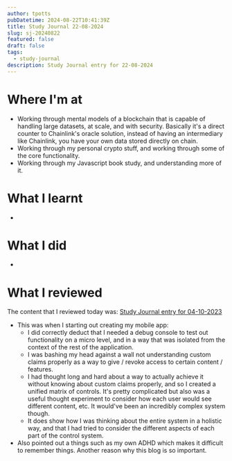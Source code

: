 ```yaml
---
author: tpotts
pubDatetime: 2024-08-22T10:41:39Z
title: Study Journal 22-08-2024
slug: sj-20240822
featured: false
draft: false
tags:
  - study-journal
description: Study Journal entry for 22-08-2024
---
```


# Where I'm at

- Working through mental models of a blockchain that is capable of handling large datasets, at scale, and with security. Basically it's a direct counter to Chainlink's oracle solution, instead of having an intermediary like Chainlink, you have your own data stored directly on chain.
- Working through my personal crypto stuff, and working through some of the core functionality.
- Working through my Javascript book study, and understanding more of it.

# What I learnt

-

# What I did

-

# What I reviewed

The content that I reviewed today was: [Study Journal entry for 04-10-2023](./sj-20231004.md)

- This was when I starting out creating my mobile app:
  - I did correctly deduct that I needed a debug console to test out functionality on a micro level, and in a way that was isolated from the context of the rest of the application.
  - I was bashing my head against a wall not understanding custom claims properly as a way to give / revoke access to certain content / features.
  - I had thought long and hard about a way to actually achieve it without knowing about custom claims properly, and so I created a unified matrix of controls. It's pretty complicated but also was a useful thought experiment to consider how each user would see different content, etc. It would've been an incredibly complex system though.
  - It does show how I was thinking about the entire system in a holistic way, and that I had tried to consider the different aspects of each part of the control system.
- Also pointed out a things such as my own ADHD which makes it difficult to remember things. Another reason why this blog is so important.
